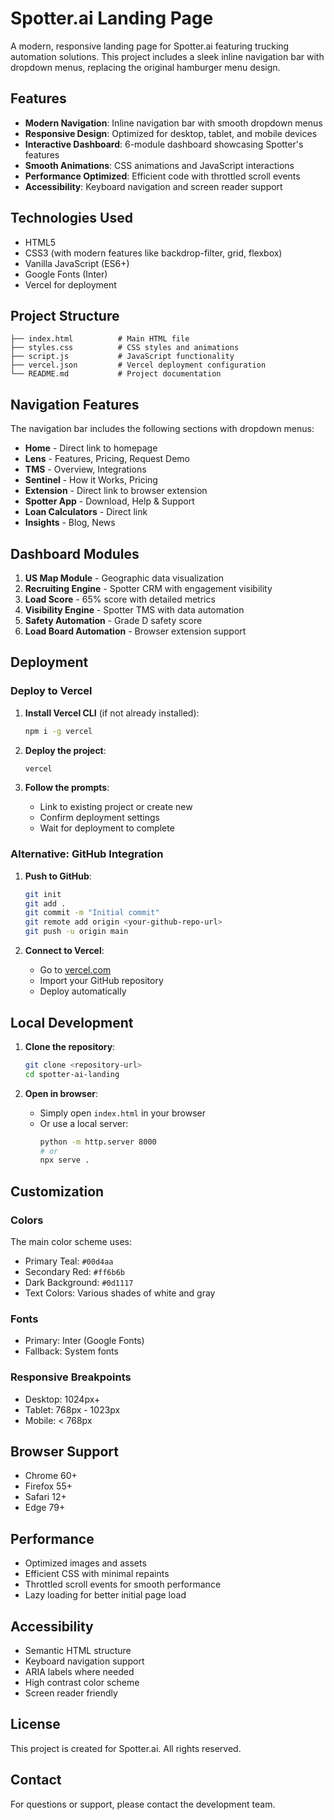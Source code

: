 # Spotter.ai Landing Page

A modern, responsive landing page for Spotter.ai featuring trucking automation solutions. This project includes a sleek inline navigation bar with dropdown menus, replacing the original hamburger menu design.

## Features

- **Modern Navigation**: Inline navigation bar with smooth dropdown menus
- **Responsive Design**: Optimized for desktop, tablet, and mobile devices
- **Interactive Dashboard**: 6-module dashboard showcasing Spotter's features
- **Smooth Animations**: CSS animations and JavaScript interactions
- **Performance Optimized**: Efficient code with throttled scroll events
- **Accessibility**: Keyboard navigation and screen reader support

## Technologies Used

- HTML5
- CSS3 (with modern features like backdrop-filter, grid, flexbox)
- Vanilla JavaScript (ES6+)
- Google Fonts (Inter)
- Vercel for deployment

## Project Structure

```
├── index.html          # Main HTML file
├── styles.css          # CSS styles and animations
├── script.js           # JavaScript functionality
├── vercel.json         # Vercel deployment configuration
└── README.md           # Project documentation
```

## Navigation Features

The navigation bar includes the following sections with dropdown menus:

- **Home** - Direct link to homepage
- **Lens** - Features, Pricing, Request Demo
- **TMS** - Overview, Integrations
- **Sentinel** - How it Works, Pricing
- **Extension** - Direct link to browser extension
- **Spotter App** - Download, Help & Support
- **Loan Calculators** - Direct link
- **Insights** - Blog, News

## Dashboard Modules

1. **US Map Module** - Geographic data visualization
2. **Recruiting Engine** - Spotter CRM with engagement visibility
3. **Load Score** - 65% score with detailed metrics
4. **Visibility Engine** - Spotter TMS with data automation
5. **Safety Automation** - Grade D safety score
6. **Load Board Automation** - Browser extension support

## Deployment

### Deploy to Vercel

1. **Install Vercel CLI** (if not already installed):
   ```bash
   npm i -g vercel
   ```

2. **Deploy the project**:
   ```bash
   vercel
   ```

3. **Follow the prompts**:
   - Link to existing project or create new
   - Confirm deployment settings
   - Wait for deployment to complete

### Alternative: GitHub Integration

1. **Push to GitHub**:
   ```bash
   git init
   git add .
   git commit -m "Initial commit"
   git remote add origin <your-github-repo-url>
   git push -u origin main
   ```

2. **Connect to Vercel**:
   - Go to [vercel.com](https://vercel.com)
   - Import your GitHub repository
   - Deploy automatically

## Local Development

1. **Clone the repository**:
   ```bash
   git clone <repository-url>
   cd spotter-ai-landing
   ```

2. **Open in browser**:
   - Simply open `index.html` in your browser
   - Or use a local server:
     ```bash
     python -m http.server 8000
     # or
     npx serve .
     ```

## Customization

### Colors
The main color scheme uses:
- Primary Teal: `#00d4aa`
- Secondary Red: `#ff6b6b`
- Dark Background: `#0d1117`
- Text Colors: Various shades of white and gray

### Fonts
- Primary: Inter (Google Fonts)
- Fallback: System fonts

### Responsive Breakpoints
- Desktop: 1024px+
- Tablet: 768px - 1023px
- Mobile: < 768px

## Browser Support

- Chrome 60+
- Firefox 55+
- Safari 12+
- Edge 79+

## Performance

- Optimized images and assets
- Efficient CSS with minimal repaints
- Throttled scroll events for smooth performance
- Lazy loading for better initial page load

## Accessibility

- Semantic HTML structure
- Keyboard navigation support
- ARIA labels where needed
- High contrast color scheme
- Screen reader friendly

## License

This project is created for Spotter.ai. All rights reserved.

## Contact

For questions or support, please contact the development team. 
